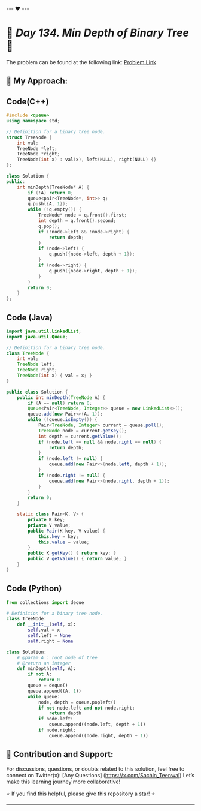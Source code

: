 --- ❤️ ---

# 🚀 _Day 134. Min Depth of Binary Tree_ 🧠


The problem can be found at the following link: [Problem Link](https://www.interviewbit.com/problems/min-depth-of-binary-tree/)

## 🎯 **My Approach:**


## Code(C++)
```cpp
#include <queue>
using namespace std;

// Definition for a binary tree node.
struct TreeNode {
    int val;
    TreeNode *left;
    TreeNode *right;
    TreeNode(int x) : val(x), left(NULL), right(NULL) {}
};

class Solution {
public:
    int minDepth(TreeNode* A) {
        if (!A) return 0;
        queue<pair<TreeNode*, int>> q;
        q.push({A, 1});
        while (!q.empty()) {
            TreeNode* node = q.front().first;
            int depth = q.front().second;
            q.pop();
            if (!node->left && !node->right) {
                return depth;
            }
            if (node->left) {
                q.push({node->left, depth + 1});
            }
            if (node->right) {
                q.push({node->right, depth + 1});
            }
        }
        return 0;
    }
};
```

## Code (Java)

```java
import java.util.LinkedList;
import java.util.Queue;

// Definition for a binary tree node.
class TreeNode {
    int val;
    TreeNode left;
    TreeNode right;
    TreeNode(int x) { val = x; }
}

public class Solution {
    public int minDepth(TreeNode A) {
        if (A == null) return 0;
        Queue<Pair<TreeNode, Integer>> queue = new LinkedList<>();
        queue.add(new Pair<>(A, 1));
        while (!queue.isEmpty()) {
            Pair<TreeNode, Integer> current = queue.poll();
            TreeNode node = current.getKey();
            int depth = current.getValue();
            if (node.left == null && node.right == null) {
                return depth;
            }
            if (node.left != null) {
                queue.add(new Pair<>(node.left, depth + 1));
            }
            if (node.right != null) {
                queue.add(new Pair<>(node.right, depth + 1));
            }
        }
        return 0;
    }

    static class Pair<K, V> {
        private K key;
        private V value;
        public Pair(K key, V value) {
            this.key = key;
            this.value = value;
        }
        public K getKey() { return key; }
        public V getValue() { return value; }
    }
}
```

## Code (Python)

```python
from collections import deque

# Definition for a binary tree node.
class TreeNode:
    def __init__(self, x):
        self.val = x
        self.left = None
        self.right = None

class Solution:
    # @param A : root node of tree
    # @return an integer
    def minDepth(self, A):
        if not A:
            return 0
        queue = deque()
        queue.append((A, 1))
        while queue:
            node, depth = queue.popleft()
            if not node.left and not node.right:
                return depth
            if node.left:
                queue.append((node.left, depth + 1))
            if node.right:
                queue.append((node.right, depth + 1))
```



## 🎯 **Contribution and Support:**

For discussions, questions, or doubts related to this solution, feel free to connect on Twitter(x): [Any Questions] (https://x.com/Sachin_Teenwal) Let’s make this learning journey more collaborative!

⭐ If you find this helpful, please give this repository a star! ⭐

---
